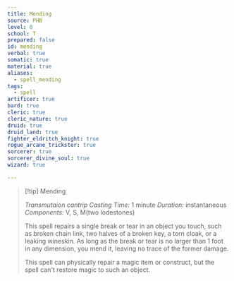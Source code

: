 ```yaml
---
title: Mending
source: PHB
level: 0
school: T
prepared: false
id: mending
verbal: true
somatic: true
material: true
aliases:
  - spell_mending
tags:
  - spell
artificer: true
bard: true
cleric: true
cleric_nature: true
druid: true
druid_land: true
fighter_eldritch_knight: true
rogue_arcane_trickster: true
sorcerer: true
sorcerer_divine_soul: true
wizard: true

---
```

>[!tip] Mending
>
> *Transmutaion cantrip*
> *Casting Time:* 1 minute
> *Duration:* instantaneous
> *Components:* V, S, M(two lodestones)
>
>This spell repairs a single break or tear in an object you touch, such as broken chain link, two halves of a broken key, a torn cloak, or a leaking wineskin. As long as the break or tear is no larger than 1 foot in any dimension, you mend it, leaving no trace of the former damage.
>
>This spell can physically repair a magic item or construct, but the spell can't restore magic to such an object.
>

